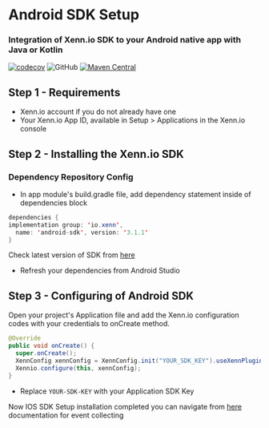# Android SDK Setup

### Integration of Xenn.io SDK to your Android native app with Java or Kotlin
[![codecov](https://codecov.io/gh/xennio/harray-android-sdk/branch/master/graph/badge.svg)](https://codecov.io/gh/xennio/harray-android-sdk)
![GitHub](https://img.shields.io/github/license/xennio/harray-android-sdk?style=flat-square)
[![Maven Central](https://maven-badges.herokuapp.com/maven-central/io.xenn/android-sdk/badge.svg?style=plastic)](https://maven-badges.herokuapp.com/maven-central/io.xenn/android-sdk)
## Step 1 - Requirements
- Xenn.io account if you do not already have one
- Your Xenn.io App ID, available in Setup > Applications in the Xenn.io console

## Step 2 - Installing the Xenn.io SDK
### Dependency Repository Config

- In app module's build.gradle file, add dependency statement inside of dependencies block

```java
dependencies {
implementation group: 'io.xenn', 
  name: 'android-sdk', version: '3.1.1'
}
```
Check latest version of SDK from [here](https://mvnrepository.com/artifact/io.xenn/android-sdk)

- Refresh your dependencies from Android Studio

## Step 3 - Configuring of Android SDK
Open your project's Application file and add the Xenn.io configuration codes with your credentials to onCreate method.

```java
@Override
public void onCreate() {
  super.onCreate();
  XennConfig xennConfig = XennConfig.init("YOUR_SDK_KEY").useXennPlugin(FcmKitPlugin.class);
  Xennio.configure(this, xennConfig);
}
```

* Replace `YOUR-SDK-KEY` with your Application SDK Key

Now IOS SDK Setup installation completed you can navigate from [here](#events) documentation for event collecting
